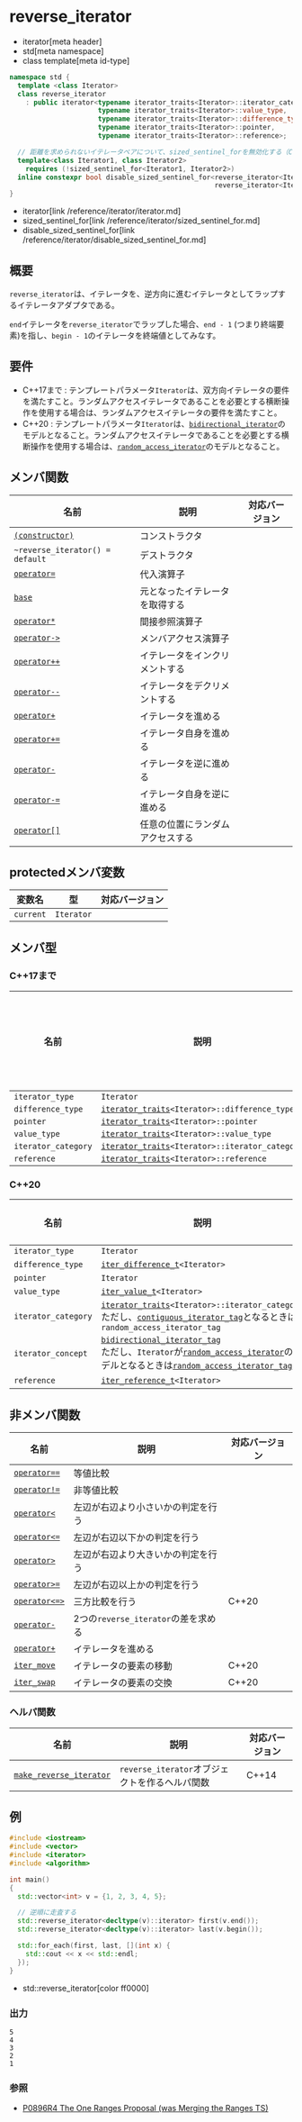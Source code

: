 # reverse_iterator
* iterator[meta header]
* std[meta namespace]
* class template[meta id-type]

```cpp
namespace std {
  template <class Iterator>
  class reverse_iterator
    : public iterator<typename iterator_traits<Iterator>::iterator_category,
                      typename iterator_traits<Iterator>::value_type,
                      typename iterator_traits<Iterator>::difference_type,
                      typename iterator_traits<Iterator>::pointer,
                      typename iterator_traits<Iterator>::reference>;

  // 距離を求められないイテレータペアについて、sized_sentinel_forを無効化する（C++20）
  template<class Iterator1, class Iterator2>
    requires (!sized_sentinel_for<Iterator1, Iterator2>)
  inline constexpr bool disable_sized_sentinel_for<reverse_iterator<Iterator1>,
                                                   reverse_iterator<Iterator2>> = true;
}
```
* iterator[link /reference/iterator/iterator.md]
* sized_sentinel_for[link /reference/iterator/sized_sentinel_for.md]
* disable_sized_sentinel_for[link /reference/iterator/disable_sized_sentinel_for.md]

## 概要
`reverse_iterator`は、イテレータを、逆方向に進むイテレータとしてラップするイテレータアダプタである。

`end`イテレータを`reverse_iterator`でラップした場合、`end - 1` (つまり終端要素)を指し、`begin - 1`のイテレータを終端値としてみなす。


## 要件

- C++17まで : テンプレートパラメータ`Iterator`は、双方向イテレータの要件を満たすこと。ランダムアクセスイテレータであることを必要とする横断操作を使用する場合は、ランダムアクセスイテレータの要件を満たすこと。
- C++20 : テンプレートパラメータ`Iterator`は、[`bidirectional_iterator`](/reference/iterator/bidirectional_iterator.md)のモデルとなること。ランダムアクセスイテレータであることを必要とする横断操作を使用する場合は、[`random_access_iterator`](/reference/iterator/random_access_iterator.md)のモデルとなること。


## メンバ関数

| 名前 | 説明 | 対応バージョン |
|----------------------------------------------------------|--------------------------------------------------|-------|
| [`(constructor)`](reverse_iterator/op_constructor.md) | コンストラクタ | |
| `~reverse_iterator() = default` | デストラクタ | |
| [`operator=`](reverse_iterator/op_assign.md) | 代入演算子 | |
| [`base`](reverse_iterator/base.md) | 元となったイテレータを取得する | |
| [`operator*`](reverse_iterator/op_deref.md) | 間接参照演算子 | |
| [`operator->`](reverse_iterator/op_arrow.md) | メンバアクセス演算子 | |
| [`operator++`](reverse_iterator/op_increment.md) | イテレータをインクリメントする | |
| [`operator--`](reverse_iterator/op_decrement.md) | イテレータをデクリメントする | |
| [`operator+`](reverse_iterator/op_unary_plus.md) | イテレータを進める | |
| [`operator+=`](reverse_iterator/op_plus_assign.md) | イテレータ自身を進める | |
| [`operator-`](reverse_iterator/op_unary_minus.md) | イテレータを逆に進める | |
| [`operator-=`](reverse_iterator/op_minus_assign.md) | イテレータ自身を逆に進める | |
| [`operator[]`](reverse_iterator/op_at.md) | 任意の位置にランダムアクセスする | |


## protectedメンバ変数

| 変数名    | 型         | 対応バージョン |
|-----------|------------|-------|
| `current` | `Iterator` | |


## メンバ型

### C++17まで

| 名前 | 説明 | 対応バージョン |
|-----------------------------------------|----------------------------------------|-------|
| `iterator_type` | `Iterator` | |
| `difference_type` | [`iterator_traits`](/reference/iterator/iterator_traits.md)`<Iterator>::difference_type` | |
| `pointer` | [`iterator_traits`](/reference/iterator/iterator_traits.md)`<Iterator>::pointer` | |
| `value_type` | [`iterator_traits`](/reference/iterator/iterator_traits.md)`<Iterator>::value_type` | |
| `iterator_category` | [`iterator_traits`](/reference/iterator/iterator_traits.md)`<Iterator>::iterator_category` | |
| `reference` | [`iterator_traits`](/reference/iterator/iterator_traits.md)`<Iterator>::reference` | |

### C++20

| 名前 | 説明 | 対応バージョン |
|------------------------------------------------------|-------------|-------|
| `iterator_type` | `Iterator` | |
| `difference_type` | [`iter_difference_t`](/reference/iterator/iter_difference_t.md)`<Iterator>` | C++20 |
| `pointer` | `Iterator` | |
| `value_type` | [`iter_value_t`](/reference/iterator/iter_value_t.md)`<Iterator>` | C++20 |
| `iterator_category` | [`iterator_traits`](/reference/iterator/iterator_traits.md)`<Iterator>::iterator_category` <br/> ただし、[`contiguous_iterator_tag`](/reference/iterator/iterator_tag.md)となるときは`random_access_iterator_tag` | C++20 |
| `iterator_concept` | [`bidirectional_iterator_tag`](/reference/iterator/iterator_tag.md) <br/> ただし、`Iterator`が[`random_access_iterator`](/reference/iterator/random_access_iterator.md)のモデルとなるときは[`random_access_iterator_tag`](/reference/iterator/iterator_tag.md)  | C++20 |
| `reference` | [`iter_reference_t`](/reference/iterator/iter_reference_t.md)`<Iterator>`  | C++20 |

## 非メンバ関数

| 名前 | 説明 | 対応バージョン |
|---------------------------------------------------------|------------------------|-------|
| [`operator==`](reverse_iterator/op_equal.md) | 等値比較 | |
| [`operator!=`](reverse_iterator/op_not_equal.md) | 非等値比較 | |
| [`operator<`](reverse_iterator/op_less.md) | 左辺が右辺より小さいかの判定を行う | |
| [`operator<=`](reverse_iterator/op_less_equal.md) | 左辺が右辺以下かの判定を行う | |
| [`operator>`](reverse_iterator/op_greater.md) | 左辺が右辺より大きいかの判定を行う | |
| [`operator>=`](reverse_iterator/op_greater_equal.md) | 左辺が右辺以上かの判定を行う | |
| [`operator<=>`](reverse_iterator/op_compare_3way.md)           | 三方比較を行う | C++20 |
| [`operator-`](reverse_iterator/op_minus.md) | 2つの`reverse_iterator`の差を求める | |
| [`operator+`](reverse_iterator/op_plus.md) | イテレータを進める | |
| [`iter_move`](reverse_iterator/iter_move.md)     | イテレータの要素の移動 | C++20 |
| [`iter_swap`](reverse_iterator/iter_swap.md)     | イテレータの要素の交換 | C++20 |

### ヘルパ関数

| 名前 | 説明 | 対応バージョン |
|------|------|----------------|
| [`make_reverse_iterator`](make_reverse_iterator.md) | `reverse_iterator`オブジェクトを作るヘルパ関数 | C++14 |


## 例
```cpp example
#include <iostream>
#include <vector>
#include <iterator>
#include <algorithm>

int main()
{
  std::vector<int> v = {1, 2, 3, 4, 5};

  // 逆順に走査する
  std::reverse_iterator<decltype(v)::iterator> first(v.end());
  std::reverse_iterator<decltype(v)::iterator> last(v.begin());

  std::for_each(first, last, [](int x) {
    std::cout << x << std::endl;
  });
}
```
* std::reverse_iterator[color ff0000]

### 出力
```
5
4
3
2
1
```

### 参照

- [P0896R4 The One Ranges Proposal (was Merging the Ranges TS)](http://www.open-std.org/jtc1/sc22/wg21/docs/papers/2018/p0896r4.pdf)
